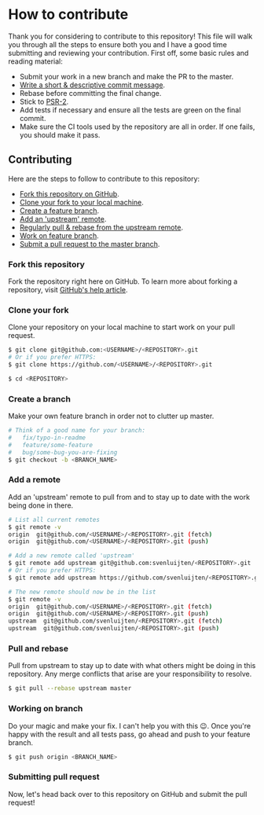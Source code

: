 # How to contribute
Thank you for considering to contribute to this repository! This file will walk you through all the steps to ensure both
you and I have a good time submitting and reviewing your contribution. First off, some basic rules and reading material:

- Submit your work in a new branch and make the PR to the master.
- [Write a short & descriptive commit message](http://chris.beams.io/posts/git-commit/).
- Rebase before committing the final change.
- Stick to [PSR-2](http://www.php-fig.org/psr/psr-2/).
- Add tests if necessary and ensure all the tests are green on the final commit.
- Make sure the CI tools used by the repository are all in order. If one fails, you should make it pass.

## Contributing
Here are the steps to follow to contribute to this repository:

- [Fork this repository on GitHub](#fork-this-repository).
- [Clone your fork to your local machine](#clone-your-fork).
- [Create a feature branch](#create-a-branch).
- [Add an 'upstream' remote](#add-a-remote).
- [Regularly pull & rebase from the upstream remote](#pull-and-rebase).
- [Work on feature branch](#working-on-branch).
- [Submit a pull request to the master branch](#submitting-pull-request).

### Fork this repository
Fork the repository right here on GitHub. To learn more about forking a repository, visit
[GitHub's help article](https://help.github.com/articles/fork-a-repo/).

### Clone your fork
Clone your repository on your local machine to start work on your pull request.

```bash
$ git clone git@github.com:<USERNAME>/<REPOSITORY>.git
# Or if you prefer HTTPS:
$ git clone https://github.com/<USERNAME>/<REPOSITORY>.git

$ cd <REPOSITORY>
```

### Create a branch
Make your own feature branch in order not to clutter up master.

```bash
# Think of a good name for your branch:
#   fix/typo-in-readme
#   feature/some-feature
#   bug/some-bug-you-are-fixing
$ git checkout -b <BRANCH_NAME>
```

### Add a remote
Add an 'upstream' remote to pull from and to stay up to date with the work being done in there.

```bash
# List all current remotes
$ git remote -v
origin  git@github.com/<USERNAME>/<REPOSITORY>.git (fetch)
origin  git@github.com/<USERNAME>/<REPOSITORY>.git (push)

# Add a new remote called 'upstream'
$ git remote add upstream git@github.com:svenluijten/<REPOSITORY>.git
# Or if you prefer HTTPS:
$ git remote add upstream https://github.com/svenluijten/<REPOSITORY>.git

# The new remote should now be in the list
$ git remote -v
origin  git@github.com/<USERNAME>/<REPOSITORY>.git (fetch)
origin  git@github.com/<USERNAME>/<REPOSITORY>.git (push)
upstream  git@github.com/svenluijten/<REPOSITORY>.git (fetch)
upstream  git@github.com/svenluijten/<REPOSITORY>.git (push)
```

### Pull and rebase
Pull from upstream to stay up to date with what others might be doing in this repository. Any merge conflicts that arise
are your responsibility to resolve.

```bash
$ git pull --rebase upstream master
```

### Working on branch
Do your magic and make your fix. I can't help you with this :wink:. Once you're happy with the result and all tests pass,
go ahead and push to your feature branch.

```bash
$ git push origin <BRANCH_NAME>
```

### Submitting pull request
Now, let's head back over to this repository on GitHub and submit the pull request!
